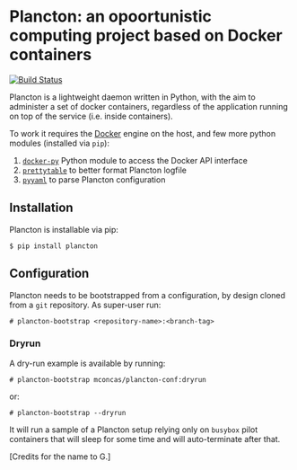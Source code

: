 # Plancton: an opoortunistic computing project based on Docker containers
[![Build Status](https://travis-ci.org/mconcas/plancton.svg?branch=master)](https://travis-ci.org/mconcas/plancton)

Plancton is a lightweight daemon written in Python, with the aim to administer a set of docker containers, regardless
of the application running on top of the service (i.e. inside containers).

To work it requires the [Docker](https://www.docker.com/) engine on the host, and few more python modules (installed via `pip`):
1. [`docker-py`](https://github.com/docker/docker-py) Python module to access the Docker API interface
2. [`prettytable`](https://pypi.python.org/pypi/PrettyTable) to better format Plancton logfile
3. [`pyyaml`](http://pyyaml.org/) to parse Plancton configuration

## Installation
Plancton is installable via pip:

	$ pip install plancton

## Configuration
Plancton needs to be bootstrapped from a configuration, by design cloned from a `git` repository.
As super-user run:

	# plancton-bootstrap <repository-name>:<branch-tag>

### Dryrun
A dry-run example is available by running:

	# plancton-bootstrap mconcas/plancton-conf:dryrun

or:

	# plancton-bootstrap --dryrun

It will run a sample of a Plancton setup relying only on `busybox` pilot containers that will sleep for some time and will auto-terminate after that.


[Credits for the name to G.]
